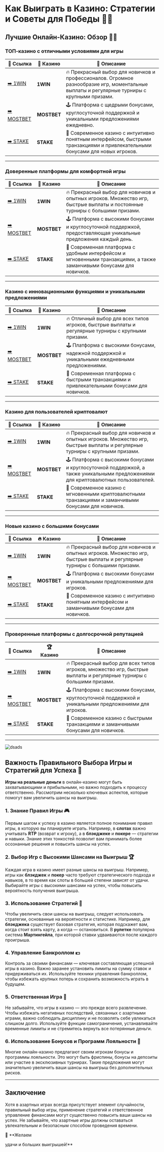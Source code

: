 # Как Выиграть в Казино: Стратегии и Советы для Победы 🎰💸

## Лучшие Онлайн-Казино: Обзор 🎲✨

### ТОП-казино с отличными условиями для игры

| 🔗 Ссылка                         | 🌟 Казино            | 📜 Описание                                                            |
|----------------------------------|----------------------|----------------------------------------------------------------------|
| [➡️ 1WIN](https://1wsrbi.win/casino/list?open=register&sub1=gh)  | **1WIN**  | 🔥 Прекрасный выбор для новичков и профессионалов. Огромное разнообразие игр, моментальные выплаты и регулярные турниры с крупными призами. |
| [➡️ MOSTBET](https://vs66cd75semb.com/vSfF?sub1=GH)    | **MOSTBET**    | 🕹 Платформа с щедрыми бонусами, круглосуточной поддержкой и уникальными предложениями ежедневно. |
| [➡️ STAKE](https://vk.cc/cGTIMn)   | **STAKE**     | 🚀 Современное казино с интуитивно понятным интерфейсом, быстрыми транзакциями и привлекательными бонусами для новых игроков. |

---

### Доверенные платформы для комфортной игры

| 🔗 Ссылка                         | 🎰 Казино            | 📜 Описание                                                            |
|----------------------------------|----------------------|----------------------------------------------------------------------|
| [➡️ 1WIN](https://1wsrbi.win/casino/list?open=register&sub1=gh)  | **1WIN**  | 🔥 Прекрасный выбор для новичков и опытных игроков. Множество игр, быстрые выплаты и постоянные турниры с большими призами. |
| [➡️ MOSTBET](https://vs66cd75semb.com/vSfF?sub1=GH)    | **MOSTBET**    | 🕹 Платформа с высокими бонусами и круглосуточной поддержкой, предоставляющая уникальные предложения каждый день. |
| [➡️ STAKE](https://vk.cc/cGTIMn)   | **STAKE**     | 🚀 Современная платформа с удобным интерфейсом и мгновенными транзакциями, а также заманчивыми бонусами для новичков. |

---

### Казино с инновационными функциями и уникальными предложениями

| 🔗 Ссылка                         | 🚀 Казино            | 📜 Описание                                                            |
|----------------------------------|----------------------|----------------------------------------------------------------------|
| [➡️ 1WIN](https://1wsrbi.win/casino/list?open=register&sub1=gh)  | **1WIN**  | 🔥 Отличный выбор для всех типов игроков, быстрые выплаты и регулярные турниры с крупными призами. |
| [➡️ MOSTBET](https://vs66cd75semb.com/vSfF?sub1=GH)    | **MOSTBET**    | 🕹 Платформа с высокими бонусами, надежной поддержкой и уникальными ежедневными предложениями. |
| [➡️ STAKE](https://vk.cc/cGTIMn)   | **STAKE**     | 🚀 Современная платформа с быстрыми транзакциями и привлекательными бонусами для новичков. |

---

### Казино для пользователей криптовалют

| 🔗 Ссылка                         | 💎 Казино            | 📜 Описание                                                            |
|----------------------------------|----------------------|----------------------------------------------------------------------|
| [➡️ 1WIN](https://1wsrbi.win/casino/list?open=register&sub1=gh)  | **1WIN**  | 🔥 Прекрасный выбор для новичков и опытных игроков. Множество игр, быстрые выплаты и регулярные турниры с крупными призами. |
| [➡️ MOSTBET](https://vs66cd75semb.com/vSfF?sub1=GH)    | **MOSTBET**    | 🕹 Платформа с высокими бонусами и круглосуточной поддержкой, а также уникальными предложениями для криптовалютных пользователей. |
| [➡️ STAKE](https://vk.cc/cGTIMn)   | **STAKE**     | 🚀 Современное казино с мгновенными криптовалютными транзакциями и заманчивыми бонусами для новичков. |

---

### Новые казино с большими бонусами

| 🔗 Ссылка                         | 🔥 Казино            | 📜 Описание                                                            |
|----------------------------------|----------------------|----------------------------------------------------------------------|
| [➡️ 1WIN](https://1wsrbi.win/casino/list?open=register&sub1=gh)  | **1WIN**  | 🔥 Прекрасный выбор для новичков и опытных игроков. Множество игр, быстрые выплаты и регулярные турниры с большими призами. |
| [➡️ MOSTBET](https://vs66cd75semb.com/vSfF?sub1=GH)    | **MOSTBET**    | 🕹 Платформа с высокими бонусами и уникальными предложениями для игроков. |
| [➡️ STAKE](https://vk.cc/cGTIMn)   | **STAKE**     | 🚀 Современное казино с интуитивно понятным интерфейсом и заманчивыми бонусами для новичков. |

---

### Проверенные платформы с долгосрочной репутацией

| 🔗 Ссылка                         | 🏆 Казино            | 📜 Описание                                                            |
|----------------------------------|----------------------|----------------------------------------------------------------------|
| [➡️ 1WIN](https://1wsrbi.win/casino/list?open=register&sub1=gh)  | **1WIN**  | 🔥 Прекрасный выбор для всех типов игроков, множество игр, быстрые выплаты и регулярные турниры с большими призами. |
| [➡️ MOSTBET](https://vs66cd75semb.com/vSfF?sub1=GH)    | **MOSTBET**    | 🕹 Платформа с высокими бонусами, круглосуточной поддержкой и уникальными предложениями для игроков. |
| [➡️ STAKE](https://vk.cc/cGTIMn)   | **STAKE**     | 🚀 Современное казино с быстрыми транзакциями и заманчивыми бонусами для новичков. |

---
![dsads](https://i.imgur.com/zCgNrqx.jpeg)
## Важность Правильного Выбора Игры и Стратегий для Успеха 🎯

**Игры на реальные деньги** в онлайн-казино могут быть захватывающими и прибыльными, но важно подходить к процессу ответственно. Рассмотрим несколько ключевых аспектов, которые помогут вам увеличить шансы на выигрыш.

### 1. **Знание Правил Игры** 🎮

Первым шагом к успеху в казино является полное понимание правил игры, в которую вы планируете играть. Например, в **слотах** важно учитывать **RTP** (возврат к игроку), а в **блэкджеке** и **покере** — стратегии и навыки. Знание этих тонкостей позволит вам принимать более осознанные решения и повысить шансы на успех.

### 2. **Выбор Игр с Высокими Шансами на Выигрыш** 🏆

Каждая игра в казино имеет разные шансы на выигрыш. Например, игры как **блэкджек** и **покер** часто требуют стратегического подхода и навыков, в то время как слоты в большей степени зависят от удачи. Выбирайте игры с высокими шансами на успех, чтобы повысить вероятность получения выигрыша.

### 3. **Использование Стратегий** 🧠

Чтобы увеличить свои шансы на выигрыш, следует использовать стратегии, основанные на вероятности и статистике. Например, для **блэкджека** существует базовая стратегия, которая подскажет вам, когда стоит взять карту, а когда — остановиться. В **рулетке** популярна система **Мартингейла**, при которой ставки удваиваются после каждого проигрыша.

### 4. **Управление Банкроллом** 💵

Контроль за своими финансами — ключевая составляющая успешной игры в казино. Важно заранее установить лимиты на сумму ставок и придерживаться их. Используйте техники управления банкроллом, чтобы избежать крупных потерь и сохранить возможность играть в будущем.

### 5. **Ответственная Игра** 🎯

Не забывайте, что игры в казино — это прежде всего развлечение. Чтобы избежать негативных последствий, связанных с азартными играми, важно соблюдать дисциплину и не позволять себе увлекаться слишком долго. Используйте функции самограничения, устанавливайте временные лимиты и не стремитесь вернуть все потерянные деньги.

### 6. **Использование Бонусов и Программ Лояльности** 🎁

Многие онлайн-казино предлагают своим игрокам бонусы и программы лояльности. Это могут быть фриспины, бонусы на депозиты или участие в эксклюзивных турнирах. Такие предложения могут значительно увеличить ваши шансы на выигрыш без дополнительных рисков.

---

## Заключение

Хотя в азартных играх всегда присутствует элемент случайности, правильный выбор игры, применение стратегий и ответственное управление финансами могут существенно повысить ваши шансы на успех. Не забывайте, что азартные игры должны оставаться увлекательным и безопасным способом проведения времени.

🎰 **Желаем

 удачи и больших выигрышей!**
